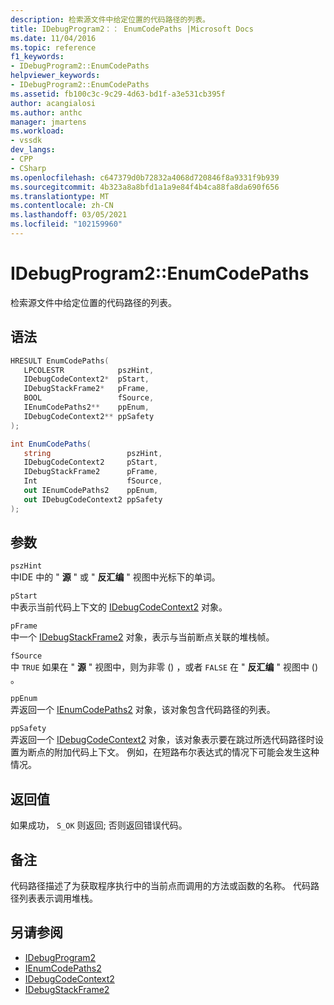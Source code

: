 ```yaml
---
description: 检索源文件中给定位置的代码路径的列表。
title: IDebugProgram2：： EnumCodePaths |Microsoft Docs
ms.date: 11/04/2016
ms.topic: reference
f1_keywords:
- IDebugProgram2::EnumCodePaths
helpviewer_keywords:
- IDebugProgram2::EnumCodePaths
ms.assetid: fb100c3c-9c29-4d63-bd1f-a3e531cb395f
author: acangialosi
ms.author: anthc
manager: jmartens
ms.workload:
- vssdk
dev_langs:
- CPP
- CSharp
ms.openlocfilehash: c647379d0b72832a4068d720846f8a9331f9b939
ms.sourcegitcommit: 4b323a8a8bfd1a1a9e84f4b4ca88fa8da690f656
ms.translationtype: MT
ms.contentlocale: zh-CN
ms.lasthandoff: 03/05/2021
ms.locfileid: "102159960"
---
```

# <a name="idebugprogram2enumcodepaths"></a>IDebugProgram2::EnumCodePaths
检索源文件中给定位置的代码路径的列表。

## <a name="syntax"></a>语法

```cpp
HRESULT EnumCodePaths( 
   LPCOLESTR            pszHint,
   IDebugCodeContext2*  pStart,
   IDebugStackFrame2*   pFrame,
   BOOL                 fSource,
   IEnumCodePaths2**    ppEnum,
   IDebugCodeContext2** ppSafety
);
```

```csharp
int EnumCodePaths( 
   string                 pszHint,
   IDebugCodeContext2     pStart,
   IDebugStackFrame2      pFrame,
   Int                    fSource,
   out IEnumCodePaths2    ppEnum,
   out IDebugCodeContext2 ppSafety
);
```

## <a name="parameters"></a>参数
`pszHint`\
中IDE 中的 " **源** " 或 " **反汇编** " 视图中光标下的单词。

`pStart`\
中表示当前代码上下文的 [IDebugCodeContext2](../../../extensibility/debugger/reference/idebugcodecontext2.md) 对象。

`pFrame`\
中一个 [IDebugStackFrame2](../../../extensibility/debugger/reference/idebugstackframe2.md) 对象，表示与当前断点关联的堆栈帧。

`fSource`\
中 `TRUE` 如果在 " **源** " 视图中，则为非零 () ，或者 `FALSE` 在 " **反汇编** " 视图中 () 。

`ppEnum`\
弄返回一个 [IEnumCodePaths2](../../../extensibility/debugger/reference/ienumcodepaths2.md) 对象，该对象包含代码路径的列表。

`ppSafety`\
弄返回一个 [IDebugCodeContext2](../../../extensibility/debugger/reference/idebugcodecontext2.md) 对象，该对象表示要在跳过所选代码路径时设置为断点的附加代码上下文。 例如，在短路布尔表达式的情况下可能会发生这种情况。

## <a name="return-value"></a>返回值
 如果成功， `S_OK` 则返回; 否则返回错误代码。

## <a name="remarks"></a>备注
 代码路径描述了为获取程序执行中的当前点而调用的方法或函数的名称。 代码路径列表表示调用堆栈。

## <a name="see-also"></a>另请参阅
- [IDebugProgram2](../../../extensibility/debugger/reference/idebugprogram2.md)
- [IEnumCodePaths2](../../../extensibility/debugger/reference/ienumcodepaths2.md)
- [IDebugCodeContext2](../../../extensibility/debugger/reference/idebugcodecontext2.md)
- [IDebugStackFrame2](../../../extensibility/debugger/reference/idebugstackframe2.md)
